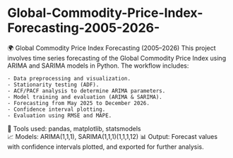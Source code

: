 # Global-Commodity-Price-Index-Forecasting-2005-2026-
🌍 Global Commodity Price Index Forecasting (2005–2026)  This project involves time series forecasting of the Global Commodity Price Index using ARIMA and SARIMA models in Python. The workflow includes:

    - Data preprocessing and visualization.
    - Stationarity testing (ADF).
    - ACF/PACF analysis to determine ARIMA parameters.
    - Model training and evaluation (ARIMA & SARIMA).
    - Forecasting from May 2025 to December 2026.
    - Confidence interval plotting.
    - Evaluation using RMSE and MAPE.

📁 Tools used: pandas, matplotlib, statsmodels  
📈 Models: ARIMA(1,1,1), SARIMA(1,1,1)(1,1,1,12)
📊 Output: Forecast values with confidence intervals plotted, and exported for further analysis.
